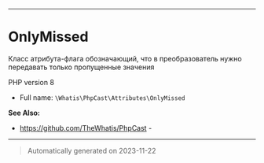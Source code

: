 ***

# OnlyMissed

Класс атрибута-флага
обозначающий, что
в преобразователь
нужно передавать только
пропущенные значения

PHP version 8
* Full name: `\Whatis\PhpCast\Attributes\OnlyMissed`

**See Also:**

* https://github.com/TheWhatis/PhpCast - 






***
> Automatically generated on 2023-11-22
